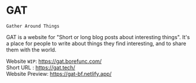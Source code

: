 # GAT
`Gather Around Things`

GAT is a website for "Short or long blog posts about interesting things". It's a place for people to write about things they find interesting, and to share them with the world. 

Website `WIP`: https://gat.borefunc.com/  
Short URL : https://gat.tech/  
Website Preview: https://gat-bf.netlify.app/
